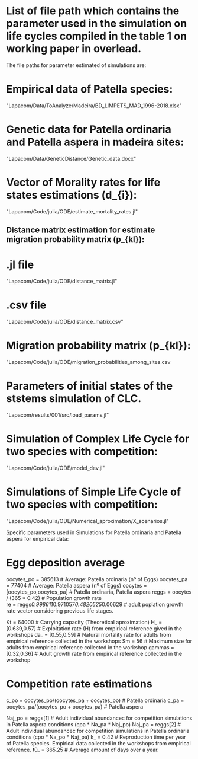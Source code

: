 # List of file path which contains the parameter used in the simulation on life cycles compiled in the table 1 on working paper in overlead.
The file paths for parameter estimated of simulations are:

# Empirical data of Patella species:
"Lapacom/Data/ToAnalyze/Madeira/BD_LIMPETS_MAD_1996-2018.xlsx"

 # Genetic data for Patella ordinaria and Patella aspera in madeira sites: 
"Lapacom/Data/GeneticDistance/Genetic_data.docx"

# Vector of Morality rates for life states estimations (d_{i}):
"Lapacom/Code/julia/ODE/estimate_mortality_rates.jl"

## Distance matrix estimation for estimate migration probability matrix (p_{kl}):
# .jl file
"Lapacom/Code/julia/ODE/distance_matrix.jl"
# .csv file
"Lapacom/Code/julia/ODE/distance_matrix.csv"

# Migration probability matrix (p_{kl}):
"Lapacom/Code/julia/ODE/migration_probabilities_among_sites.csv

# Parameters of initial states of the ststems simulation of CLC.
"Lapacom/results/001/src/load_params.jl"

# Simulation of Complex Life Cycle for two species with competition:
"Lapacom/Code/julia/ODE/model_dev.jl"

# Simulations of Simple Life Cycle of two species with competition:
"Lapacom/Code/julia/ODE/Numerical_aproximation/X_scenarios.jl"

Specific parameters used in Simulations for Patella ordinaria and Patella aspera for empirical data: 
# Egg deposition average 
oocytes_po = 385613 # Average: Patella ordinaria (nº of Eggs)
oocytes_pa = 77404  # Average: Patella aspera (nº of Eggs)
oocytes = [oocytes_po,oocytes_pa]    # Patella ordinaria, Patella aspera
reggs = oocytes / (365 * 0.42)       # Population growth rate    
re = reggs*0.998611*0.971057*0.4820525*0.00629     # adult poplation growth rate vector considering previous life stages.

Kt = 64000          # Carrying capacity (Theoretical aproximation)
H_ = [0.639,0.57]   # Exploitation rate (H) from empirical reference gived in the workshops
da_ = [0.55,0.59]    # Natural mortality rate for adults from empirical reference  collected in the workshops 
Sm = 56              # Maximum size for adults from empirical reference collected in the workshop
gammas = [0.32,0.36] # Adult growth rate from empirical reference collected in the workshop

# Competition rate estimations
c_po = oocytes_po/(oocytes_pa + oocytes_po) # Patella ordinaria
c_pa = oocytes_pa/(oocytes_po + oocytes_pa) # Patella aspera

Naj_po = reggs[1] # Adult individual abundancec for competition simulations in Patella aspera conditions (cpa * Na_pa * Naj_po) 
Naj_pa = reggs[2] # Adult individual abundancec for competition simulations in Patella ordinaria conditions (cpo * Na_po * Naj_pa)
k_ = 0.42 # Reproduction time per year of Patella species. Empirical data collected in the workshops from empirical reference.
t0_ = 365.25 # Average amount of days over a year.

